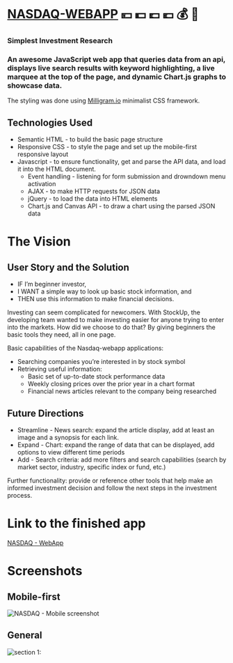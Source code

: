 # [NASDAQ-WEBAPP](https://85599.github.io/Nasdaqwebapp.github.io/) :yen: :dollar: :pound: :euro: :moneybag: :money_with_wings:

### Simplest Investment Research

### An awesome JavaScript web app that queries data from an api, displays live search results with keyword highlighting, a live marquee at the top of the page, and dynamic Chart.js graphs to showcase data.

The styling was done using [Milligram.io](https://milligram.io) minimalist CSS framework. 

## Technologies Used

* Semantic HTML - to build the basic page structure
* Responsive CSS - to style the page and set up the mobile-first responsive layout
* Javascript - to ensure functionality, get and parse the API data, and load it into the HTML document.
    * Event handling - listening for form submission and drowndown menu activation
    * AJAX - to make HTTP requests for JSON data
    * jQuery - to load the data into HTML elements 
    * Chart.js and Canvas API - to draw a chart using the parsed JSON data

# The Vision

## User Story and the Solution

- IF I’m beginner investor, 
- I WANT a simple way to look up basic stock information, and
- THEN use this information to make financial decisions.

Investing can seem complicated for newcomers. With StockUp, the developing team wanted to make investing easier for anyone trying to enter into the markets. How did we choose to do that? By giving beginners the basic tools they need, all in one page.

Basic capabilities of the Nasdaq-webapp applications: 
* Searching companies you’re interested in by stock symbol
* Retrieving useful information:
    * Basic set of up-to-date stock performance data
    * Weekly closing prices over the prior year in a chart format
    * Financial news articles relevant to the company being researched

## Future Directions

* Streamline - News search: expand the article display, add at least an image and a synopsis for each link.
* Expand - Chart: expand the range of data that can be displayed, add options to view different time periods
* Add - Search criteria: add more filters and search capabilities (search by market sector, industry, specific index or fund, etc.)

Further functionality: provide or reference other tools that help make an informed investment decision and follow the next steps in the investment process. 

# Link to the finished app

[NASDAQ - WebApp](https://85599.github.io/Nasdaqwebapp.github.io/)

# Screenshots

## Mobile-first

![NASDAQ - Mobile screenshot](https://github.com/85599/Nasdaqwebapp.github.io/blob/master/Screenshot/Screenshot%20(137).png)

## General

![section 1:](https://github.com/85599/Nasdaqwebapp.github.io/blob/master/Screenshot/Screenshot%20(138).png)





